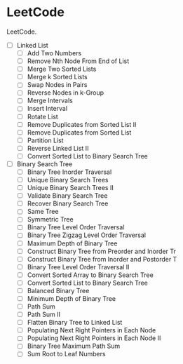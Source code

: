 # LeetCode

LeetCode.

- [ ] Linked List
	-[ ] Add Two Numbers
	-[ ] Remove Nth Node From End of List
	-[ ] Merge Two Sorted Lists
	-[ ] Merge k Sorted Lists
	-[ ] Swap Nodes in Pairs
	-[ ] Reverse Nodes in k-Group
	-[ ] Merge Intervals
	-[ ] Insert Interval
	-[ ] Rotate List
	-[ ] Remove Duplicates from Sorted List II
	-[ ] Remove Duplicates from Sorted List
	-[ ] Partition List
	-[ ] Reverse Linked List II
	-[ ] Convert Sorted List to Binary Search Tree
- [ ] Binary Search Tree
	-[ ] Binary Tree Inorder Traversal
	-[ ] Unique Binary Search Trees
	-[ ] Unique Binary Search Trees II
	-[ ] Validate Binary Search Tree
	-[ ] Recover Binary Search Tree
	-[ ] Same Tree
	-[ ] Symmetric Tree
	-[ ] Binary Tree Level Order Traversal
	-[ ] Binary Tree Zigzag Level Order Traversal
	-[ ] Maximum Depth of Binary Tree
	-[ ] Construct Binary Tree from Preorder and Inorder Tr
	-[ ] Construct Binary Tree from Inorder and Postorder T
	-[ ] Binary Tree Level Order Traversal II
	-[ ] Convert Sorted Array to Binary Search Tree
	-[ ] Convert Sorted List to Binary Search Tree
	-[ ] Balanced Binary Tree
	-[ ] Minimum Depth of Binary Tree
	-[ ] Path Sum
	-[ ] Path Sum II
	-[ ] Flatten Binary Tree to Linked List
	-[ ] Populating Next Right Pointers in Each Node
	-[ ] Populating Next Right Pointers in Each Node II
	-[ ] Binary Tree Maximum Path Sum
	-[ ] Sum Root to Leaf Numbers

